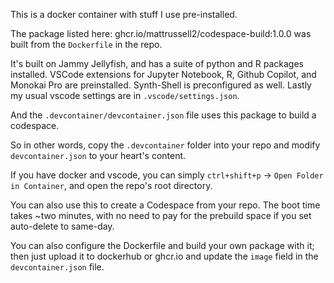 This is a docker container with stuff I use pre-installed.

The package listed here: ghcr.io/mattrussell2/codespace-build:1.0.0 was built from the `Dockerfile` in the repo. 

It's built on Jammy Jellyfish, and has a suite of python and R packages installed. VSCode extensions for Jupyter Notebook, R, Github Copilot, and Monokai Pro are preinstalled. Synth-Shell is preconfigured as well. Lastly my usual vscode settings are in `.vscode/settings.json`.

And the `.devcontainer/devcontainer.json` file uses this package to build a codespace. 

So in other words, copy the `.devcontainer` folder into your repo and modify `devcontainer.json` to your heart's content. 

If you have docker and vscode, you can simply `ctrl+shift+p` -> `Open Folder in Container`, and open the repo's root directory. 

You can also use this to create a Codespace from your repo. The boot time takes ~two minutes, with no need to pay for the prebuild space if you set auto-delete to same-day. 

You can also configure the Dockerfile and build your own package with it; then just upload it to dockerhub or ghcr.io and update the `image` field in the `devcontainer.json` file. 
